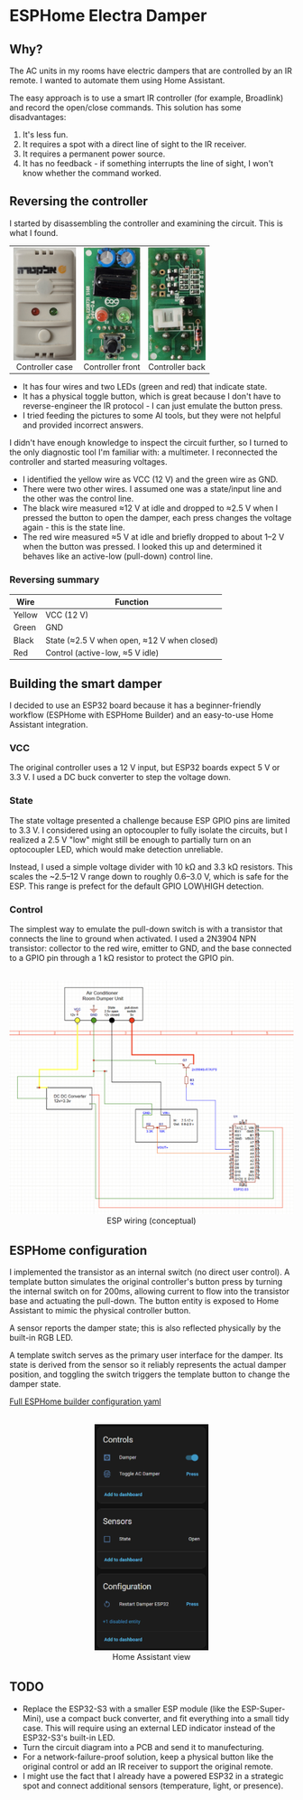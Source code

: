 # ESPHome Electra Damper

## Why?
The AC units in my rooms have electric dampers that are controlled by an IR remote. I wanted to automate them using Home Assistant.

The easy approach is to use a smart IR controller (for example, Broadlink) and record the open/close commands. This solution has some disadvantages:

1. It's less fun.
2. It requires a spot with a direct line of sight to the IR receiver.
3. It requires a permanent power source.
4. It has no feedback - if something interrupts the line of sight, I won't know whether the command worked.

## Reversing the controller
I started by disassembling the controller and examining the circuit. This is what I found.

<table>
  <tr>
    <td align="center">
      <img src="original%20controller%20case.jpg" alt="Controller case" height="200" />
      <div>Controller case</div>
    </td>
    <td align="center">
      <img src="original%20controller%20front.jpg" alt="Controller front" height="200" />
      <div>Controller front</div>
    </td>
    <td align="center">
      <img src="original%20controller%20back.jpg" alt="Controller back" height="200" />
      <div>Controller back</div>
    </td>
  </tr>
</table>

- It has four wires and two LEDs (green and red) that indicate state.
- It has a physical toggle button, which is great because I don't have to reverse-engineer the IR protocol - I can just emulate the button press.
- I tried feeding the pictures to some AI tools, but they were not helpful and provided incorrect answers.

I didn't have enough knowledge to inspect the circuit further, so I turned to the only diagnostic tool I'm familiar with: a multimeter. I reconnected the controller and started measuring voltages.

- I identified the yellow wire as VCC (12 V) and the green wire as GND.
- There were two other wires. I assumed one was a state/input line and the other was the control line.
- The black wire measured ≈12 V at idle and dropped to ≈2.5 V when I pressed the button to open the damper, each press changes the voltage again - this is the state line.
- The red wire measured ≈5 V at idle and briefly dropped to about 1–2 V when the button was pressed. I looked this up and determined it behaves like an active-low (pull-down) control line.
### Reversing summary

| Wire   | Function                                    |
|--------|---------------------------------------------|
| Yellow | VCC (12 V)                                  |
| Green  | GND                                         |
| Black  | State (≈2.5 V when open, ≈12 V when closed) |
| Red    | Control (active-low, ≈5 V idle)             |

## Building the smart damper
I decided to use an ESP32 board because it has a beginner-friendly workflow (ESPHome with ESPHome Builder) and an easy-to-use Home Assistant integration.
### VCC
The original controller uses a 12 V input, but ESP32 boards expect 5 V or 3.3 V. I used a DC buck converter to step the voltage down.

### State
The state voltage presented a challenge because ESP GPIO pins are limited to 3.3 V. I considered using an optocoupler to fully isolate the circuits, but I realized a 2.5 V "low" might still be enough to partially turn on an optocoupler LED, which would make detection unreliable.

Instead, I used a simple voltage divider with 10 kΩ and 3.3 kΩ resistors. This scales the ~2.5–12 V range down to roughly 0.6–3.0 V, which is safe for the ESP. This range is prefect for the default GPIO LOW\HIGH detection.

### Control
The simplest way to emulate the pull-down switch is with a transistor that connects the line to ground when activated. I used a 2N3904 NPN transistor: collector to the red wire, emitter to GND, and the base connected to a GPIO pin through a 1 kΩ resistor to protect the GPIO pin.

<div style="display: grid; grid-template-columns: minmax(auto, 800px); justify-content: center; margin: 2rem 0;">
  <figure style="margin: 0; text-align: center;">
    <img src="esp%20circuit%20diagram.jpg" alt="ESP circuit diagram" style="max-width: 100%; height: auto;" />
    <figcaption>ESP wiring (conceptual)</figcaption>
  </figure>
</div>

## ESPHome configuration
I implemented the transistor as an internal switch (no direct user control). A template button simulates the original controller's button press by turning the internal switch on for 200ms, allowing current to flow into the transistor base and actuating the pull-down. The button entity is exposed to Home Assistant to mimic the physical controller button.

A sensor reports the damper state; this is also reflected physically by the built-in RGB LED.

A template switch serves as the primary user interface for the damper. Its state is derived from the sensor so it reliably represents the actual damper position, and toggling the switch triggers the template button to change the damper state.

[Full ESPHome builder configuration yaml](damper.yaml)

<div style="display: grid; grid-template-columns: minmax(auto, 600px); justify-content: center; margin: 2rem 0;">
  <figure style="margin: 0; text-align: center;">
    <img src="ha_device.png" alt="Home Assistant" style="max-width: 100%; height: auto; max-height: 400px;" />
    <figcaption>Home Assistant view</figcaption>
  </figure>
</div>

## TODO
* Replace the ESP32-S3 with a smaller ESP module (like the ESP-Super-Mini), use a compact buck converter, and fit everything into a small tidy case. This will require using an external LED indicator instead of the ESP32-S3's built-in LED.
* Turn the circuit diagram into a PCB and send it to manufecturing.
* For a network-failure-proof solution, keep a physical button like the original control or add an IR receiver to support the original remote.
* I might use the fact that I already have a powered ESP32 in a strategic spot and connect additional sensors (temperature, light, or presence).